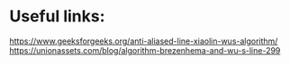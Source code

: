 # Useful links:
https://www.geeksforgeeks.org/anti-aliased-line-xiaolin-wus-algorithm/
https://unionassets.com/blog/algorithm-brezenhema-and-wu-s-line-299
